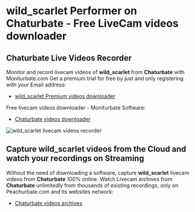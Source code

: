 # wild_scarlet Performer on Chaturbate - Free LiveCam videos downloader

## Chaturbate Live Videos Recorder

Monitor and record livecam videos of **wild_scarlet** from **Chaturbate** with Moniturbate.com
Get a premium trial for free by just and only registering with your Email address:
* [wild_scarlet Premium videos downloader](https://moniturbate.com/request-demo-licence-key.html)

Free livecam videos downloader - Moniturbate Software:
* [Chaturbate videos downloader](https://moniturbate.com/moniturbate-download-software.html)

![wild_scarlet livecam videos recorder](https://peachurnet.com/templates/moniturbate-software.png)


## Capture wild_scarlet videos from the Cloud and watch your recordings on Streaming

Without the need of downloading a software, capture **wild_scarlet** livecam videos from **Chaturbate** 100% online.
Watch Livecam archives from **Chaturbate** unlimitedly from thousands of existing recordings, only on Peachurbate.com and its websites network:
* [Chaturbate videos archives](https://peachurnet.com/)